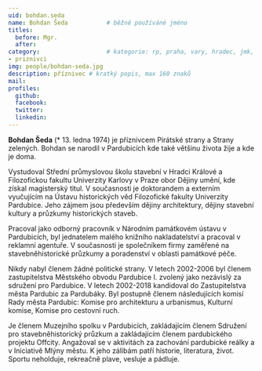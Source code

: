 ```yaml
---
uid: bohdan.seda
name: Bohdan Šeda   		# běžně používáné jméno
titles:
  before: Mgr.
  after:
category:             		# kategorie: rp, praha, vary, hradec, jmk, senat
- priznivci
img: people/bohdan-seda.jpg
description: příznivec # kratký popis, max 160 znaků
mail:
profiles:
  github:
  facebook:
  twitter:
  linkedin:
---
```


**Bohdan Šeda** (* 13. ledna 1974) je příznivcem Pirátské strany a Strany zelených. Bohdan se narodil v Pardubicích kde také většinu života žije a kde je doma.

Vystudoval Střední průmyslovou školu stavební v Hradci Králové a Filozofickou fakultu Univerzity Karlovy v Praze obor Dějiny umění, kde získal magisterský titul. V současnosti je doktorandem a externím vyučujícím na Ústavu historických věd Filozofické fakulty Univerzity Pardubice. Jeho zájmem jsou především dějiny architektury, dějiny stavební kultury a průzkumy historických staveb.

Pracoval jako odborný pracovník v Národním památkovém ústavu v Pardubicích, byl jednatelem malého knižního nakladatelství a pracoval v reklamní agentuře. V současnosti je společníkem firmy zaměřené na stavebněhistorické průzkumy a poradenství v oblasti památkové péče.

Nikdy nabyl členem žádné politické strany. V letech 2002-2006 byl členem zastupitelstva Městského obvodu Pardubice I. zvolený jako nezávislý za sdružení pro Pardubice. V letech 2002-2018 kandidoval do Zastupitelstva města Pardubic za Pardubáky. Byl postupně členem následujících komisí Rady města Pardubic: Komise pro architekturu a urbanismus, Kulturní komise, Komise pro cestovní ruch.

Je členem Muzejního spolku v Pardubicích, zakládajícím členem Sdružení pro stavebněhistorický průzkum a zakládajícím členem pardubického projektu Offcity. Angažoval se v aktivitách za zachování pardubické reálky a v Iniciativě Mlýny městu. K jeho zálibám patří historie, literatura, život. Sportu neholduje, rekreačně plave, vesluje a pádluje.
